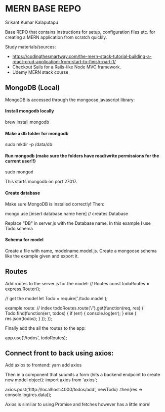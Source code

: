 # MERN BASE REPO

Srikant Kumar Kalaputapu

Base REPO that contains instructions for setup, configuration files etc. for creating a MERN application from scratch quickly.

Study materials/sources:
- https://codingthesmartway.com/the-mern-stack-tutorial-building-a-react-crud-application-from-start-to-finish-part-1/
- Checkout Sails for a Rails-like Node MVC framework.
- Udemy MERN stack course

## MongoDB (Local)

MongoDB is accessed through the mongoose javascript library:

#### Install mongodb locally
brew install mongodb

#### Make a db folder for mongodb
sudo mkdir -p /data/db

#### Run mongodb (make sure the folders have read/write permissions for the current user!!)
sudo mongod

This starts mongodb on port 27017.

#### Create database 

Make sure MongoDB is installed correctly! Then:

mongo
use [insert database name here] // creates Database

Replace "DB" in server.js with the Database name. In this example I use Todo schema

#### Schema for model

Create a file with name, modelname.model.js.
Create a mongoose schema like the example given and export it.


## Routes

Add routes to the server.js for the model:
// Routes
const todoRoutes = express.Router();


// get the model
let Todo = require('./todo.model');

example route:
// index
todoRoutes.route('/').get(function(req, res) {
    Todo.find(function(err, todos) {
        if (err) {
            console.log(err);
        } else {
            res.json(todos);
        }
    });
});

Finally add the all the routes to the app:

app.use('/todos', todoRoutes);

## Connect front to back using axios:

Add axios to frontend:
yarn add axios

Then in a component that submits a form (hits a backend endpoint to create new model object):
import axios from 'axios';

axios.post('http://localhost:4000/todos/add', newTodo)
    .then(res => console.log(res.data));

Axios is similiar to using Promise and fetches however has a little more!